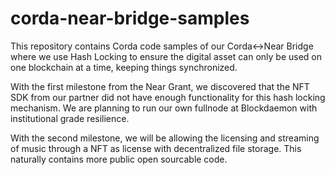 # corda-near-bridge-samples

This repository contains Corda code samples of our Corda<->Near Bridge where we use Hash Locking to ensure the digital asset can only be used on one blockchain at a time, keeping things synchronized.

With the first milestone from the Near Grant, we discovered that the NFT SDK from our partner did not have enough functionality for this hash locking mechanism. We are planning to run our own fullnode at Blockdaemon with institutional grade resilience. 

With the second milestone, we will be allowing the licensing and streaming of music through a NFT as license with decentralized file storage. This naturally contains more public open sourcable code. 

